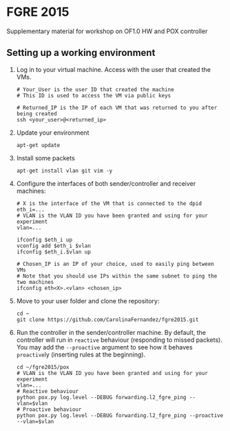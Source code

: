 FGRE 2015
=========

Supplementary material for workshop on OF1.0 HW and POX controller

Setting up a working environment
--------------------------------

1. Log in to your virtual machine. Access with the user that created the VMs.
    
    ```
    # Your_User is the user ID that created the machine
    # This ID is used to access the VM via public keys

    # Returned_IP is the IP of each VM that was returned to you after being created
    ssh <your_user>@<returned_ip>
    ```
1. Update your environment
    
    ```
    apt-get update
    ```
1. Install some packets
    
    ```
    apt-get install vlan git vim -y
    ```
1. Configure the interfaces of both sender/controller and receiver machines:
    
    ```
    # X is the interface of the VM that is connected to the dpid
    eth_i=...
    # VLAN is the VLAN ID you have been granted and using for your experiment
    vlan=...
    
    ifconfig $eth_i up
    vconfig add $eth_i $vlan
    ifconfig $eth_i.$vlan up
    
    # Chosen_IP is an IP of your choice, used to easily ping between VMs
    # Note that you should use IPs within the same subnet to ping the two machines
    ifconfig eth<X>.<vlan> <chosen_ip>
    ```
1. Move to your user folder and clone the repository:
    
    ```
    cd ~
    git clone https://github.com/CarolinaFernandez/fgre2015.git
    ```
1. Run the controller in the sender/controller machine. By default, the controller will run in `reactive` behaviour (responding to missed packets). You may add the `--proactive` argument to see how it behaves `proactive`ly (inserting rules at the beginning).
        
    ```
    cd ~/fgre2015/pox
    # VLAN is the VLAN ID you have been granted and using for your experiment
    vlan=...
    # Reactive behaviour
    python pox.py log.level --DEBUG forwarding.l2_fgre_ping --vlan=$vlan
    # Proactive behaviour
    python pox.py log.level --DEBUG forwarding.l2_fgre_ping --proactive --vlan=$vlan
    ```
